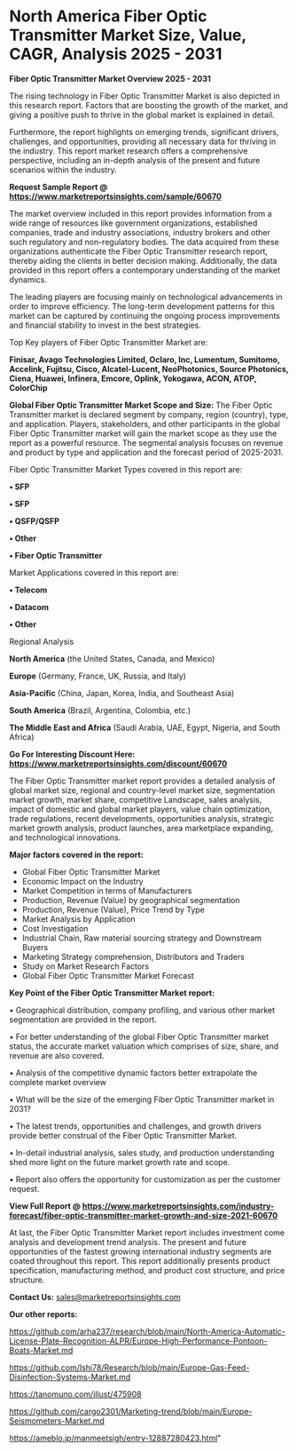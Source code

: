 # North America Fiber Optic Transmitter Market Size, Value, CAGR, Analysis 2025 - 2031

<Strong> Fiber Optic Transmitter Market Overview 2025 - 2031</strong>

The rising technology in Fiber Optic Transmitter Market is also depicted in this research report. Factors that are boosting the growth of the market, and giving a positive push to thrive in the global market is explained in detail.

Furthermore, the report highlights on emerging trends, significant drivers, challenges, and opportunities, providing all necessary data for thriving in the industry. This report market research offers a comprehensive perspective, including an in-depth analysis of the present and future scenarios within the industry.

<strong>Request Sample Report @ <a href=https://www.marketreportsinsights.com/sample/60670>https://www.marketreportsinsights.com/sample/60670</a></strong>

The market overview included in this report provides information from a wide range of resources like government organizations, established companies, trade and industry associations, industry brokers and other such regulatory and non-regulatory bodies. The data acquired from these organizations authenticate the Fiber Optic Transmitter research report, thereby aiding the clients in better decision making. Additionally, the data provided in this report offers a contemporary understanding of the market dynamics.

The leading players are focusing mainly on technological advancements in order to improve efficiency. The long-term development patterns for this market can be captured by continuing the ongoing process improvements and financial stability to invest in the best strategies.

Top Key players of Fiber Optic Transmitter Market are:

<strong>Finisar, Avago Technologies Limited, Oclaro, Inc, Lumentum, Sumitomo, Accelink, Fujitsu, Cisco, Alcatel-Lucent, NeoPhotonics, Source Photonics, Ciena, Huawei, Infinera, Emcore, Oplink, Yokogawa, ACON, ATOP, ColorChip</strong>

<strong><b>Global Fiber Optic Transmitter Market Scope and Size:</b></strong>
The Fiber Optic Transmitter market is declared segment by company, region (country), type, and application. Players, stakeholders, and other participants in the global Fiber Optic Transmitter market will gain the market scope as they use the report as a powerful resource. The segmental analysis focuses on revenue and product by type and application and the forecast period of 2025-2031.

Fiber Optic Transmitter Market Types covered in this report are:

<strong>• SFP

• SFP

• QSFP/QSFP

• Other

• Fiber Optic Transmitter</strong>

Market Applications covered in this report are:

<strong>• Telecom

• Datacom

• Other</strong> 

Regional Analysis

<strong>North America</strong> (the United States, Canada, and Mexico)

<strong>Europe</strong> (Germany, France, UK, Russia, and Italy)

<strong>Asia-Pacific</strong> (China, Japan, Korea, India, and Southeast Asia)

<strong>South America</strong> (Brazil, Argentina, Colombia, etc.)

<strong>The Middle East and Africa</strong> (Saudi Arabia, UAE, Egypt, Nigeria, and South Africa)

<strong>Go For Interesting Discount Here: <a href=https://www.marketreportsinsights.com/discount/60670>https://www.marketreportsinsights.com/discount/60670</a></strong>

The Fiber Optic Transmitter market report provides a detailed analysis of global market size, regional and country-level market size, segmentation market growth, market share, competitive Landscape, sales analysis, impact of domestic and global market players, value chain optimization, trade regulations, recent developments, opportunities analysis, strategic market growth analysis, product launches, area marketplace expanding, and technological innovations.

<strong><b>Major factors covered in the report:</b></strong>
<ul>
  <li>Global Fiber Optic Transmitter Market </li>
  <li>Economic Impact on the Industry</li>
  <li>Market Competition in terms of Manufacturers</li>
  <li>Production, Revenue (Value) by geographical segmentation</li>
  <li>Production, Revenue (Value), Price Trend by Type</li>
  <li>Market Analysis by Application</li>
  <li>Cost Investigation</li>
  <li>Industrial Chain, Raw material sourcing strategy and Downstream Buyers</li>
  <li>Marketing Strategy comprehension, Distributors and Traders</li>
  <li>Study on Market Research Factors</li>
  <li>Global Fiber Optic Transmitter Market Forecast</li>
</ul>

<strong><b>Key Point of the Fiber Optic Transmitter Market report:</b></strong>

• Geographical distribution, company profiling, and various other market segmentation are provided in the report.

• For better understanding of the global Fiber Optic Transmitter market status, the accurate market valuation which comprises of size, share, and revenue are also covered.

• Analysis of the competitive dynamic factors better extrapolate the complete market overview

• What will be the size of the emerging Fiber Optic Transmitter market in 2031?

• The latest trends, opportunities and challenges, and growth drivers provide better construal of the Fiber Optic Transmitter Market.

• In-detail industrial analysis, sales study, and production understanding shed more light on the future market growth rate and scope.

• Report also offers the opportunity for customization as per the customer request.

<strong><b>View Full Report @ <a href=https://www.marketreportsinsights.com/industry-forecast/fiber-optic-transmitter-market-growth-and-size-2021-60670>https://www.marketreportsinsights.com/industry-forecast/fiber-optic-transmitter-market-growth-and-size-2021-60670</a></b></strong>


At last, the Fiber Optic Transmitter Market report includes investment come analysis and development trend analysis. The present and future opportunities of the fastest growing international industry segments are coated throughout this report. This report additionally presents product specification, manufacturing method, and product cost structure, and price structure.

<strong>Contact Us:</strong>
sales@marketreportsinsights.com

<strong>Our other reports:</strong>

<a href=https://github.com/arha237/research/blob/main/North-America-Automatic-License-Plate-Recognition-ALPR/Europe-High-Performance-Pontoon-Boats-Market.md>https://github.com/arha237/research/blob/main/North-America-Automatic-License-Plate-Recognition-ALPR/Europe-High-Performance-Pontoon-Boats-Market.md</a>

<a href=https://github.com/Ishi78/Research/blob/main/Europe-Gas-Feed-Disinfection-Systems-Market.md>https://github.com/Ishi78/Research/blob/main/Europe-Gas-Feed-Disinfection-Systems-Market.md</a>

<a href=https://tanomuno.com/illust/475908>https://tanomuno.com/illust/475908</a>

<a href=https://github.com/cargo2301/Marketing-trend/blob/main/Europe-Seismometers-Market.md>https://github.com/cargo2301/Marketing-trend/blob/main/Europe-Seismometers-Market.md</a>

<a href=https://ameblo.jp/manmeetsigh/entry-12887280423.html>https://ameblo.jp/manmeetsigh/entry-12887280423.html</a>"
